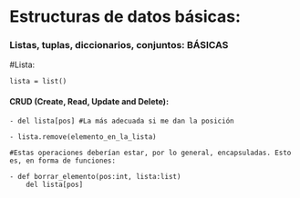
# Estructuras de datos básicas:

### Listas, tuplas, diccionarios, conjuntos: BÁSICAS

#Lista:

```lista = list()```


#### CRUD (Create, Read, Update and Delete):

```
- del lista[pos] #La más adecuada si me dan la posición

- lista.remove(elemento_en_la_lista)

#Estas operaciones deberían estar, por lo general, encapsuladas. Esto es, en forma de funciones:

- def borrar_elemento(pos:int, lista:list)
    del lista[pos]
```

